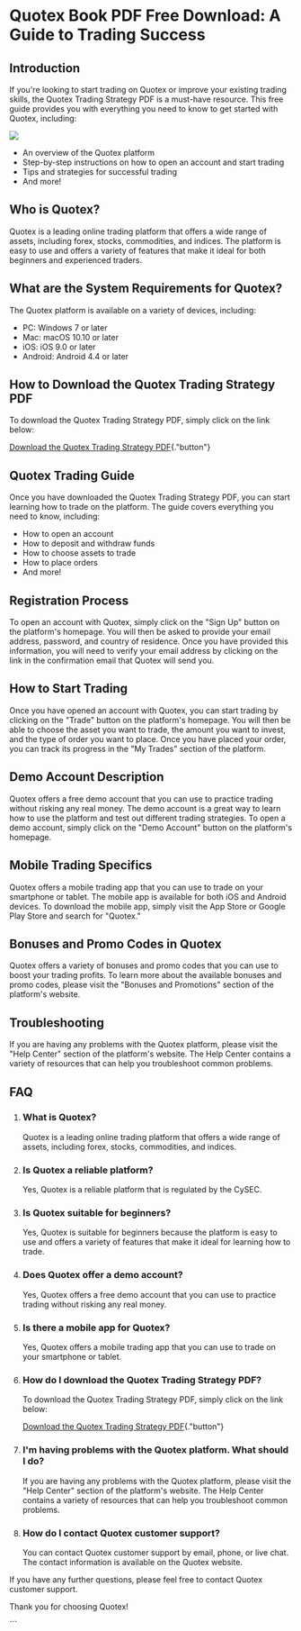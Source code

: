 # Quotex Book PDF Free Download: A Guide to Trading Success

## Introduction

If you\'re looking to start trading on Quotex or improve your existing
trading skills, the Quotex Trading Strategy PDF is a must-have resource.
This free guide provides you with everything you need to know to get
started with Quotex, including:

[![](https://static.quotex.io/files/4_en/300_250.jpg)](https://traff.sbs/brokerqxlid)

-   An overview of the Quotex platform
-   Step-by-step instructions on how to open an account and start
    trading
-   Tips and strategies for successful trading
-   And more!

## Who is Quotex?

Quotex is a leading online trading platform that offers a wide range of
assets, including forex, stocks, commodities, and indices. The platform
is easy to use and offers a variety of features that make it ideal for
both beginners and experienced traders.

## What are the System Requirements for Quotex?

The Quotex platform is available on a variety of devices, including:

-   PC: Windows 7 or later
-   Mac: macOS 10.10 or later
-   iOS: iOS 9.0 or later
-   Android: Android 4.4 or later

## How to Download the Quotex Trading Strategy PDF

To download the Quotex Trading Strategy PDF, simply click on the link
below:

[Download the Quotex Trading Strategy
PDF](\%22https://traff.sbs/brokerqxsignup\%22){."button"}

## Quotex Trading Guide

Once you have downloaded the Quotex Trading Strategy PDF, you can start
learning how to trade on the platform. The guide covers everything you
need to know, including:

-   How to open an account
-   How to deposit and withdraw funds
-   How to choose assets to trade
-   How to place orders
-   And more!

## Registration Process

To open an account with Quotex, simply click on the "Sign Up"
button on the platform\'s homepage. You will then be asked to provide
your email address, password, and country of residence. Once you have
provided this information, you will need to verify your email address by
clicking on the link in the confirmation email that Quotex will send
you.

## How to Start Trading

Once you have opened an account with Quotex, you can start trading by
clicking on the "Trade" button on the platform\'s homepage. You
will then be able to choose the asset you want to trade, the amount you
want to invest, and the type of order you want to place. Once you have
placed your order, you can track its progress in the "My Trades"
section of the platform.

## Demo Account Description

Quotex offers a free demo account that you can use to practice trading
without risking any real money. The demo account is a great way to learn
how to use the platform and test out different trading strategies. To
open a demo account, simply click on the "Demo Account" button on
the platform\'s homepage.

## Mobile Trading Specifics

Quotex offers a mobile trading app that you can use to trade on your
smartphone or tablet. The mobile app is available for both iOS and
Android devices. To download the mobile app, simply visit the App Store
or Google Play Store and search for "Quotex."

## Bonuses and Promo Codes in Quotex

Quotex offers a variety of bonuses and promo codes that you can use to
boost your trading profits. To learn more about the available bonuses
and promo codes, please visit the "Bonuses and Promotions" section
of the platform\'s website.

## Troubleshooting

If you are having any problems with the Quotex platform, please visit
the "Help Center" section of the platform\'s website. The Help
Center contains a variety of resources that can help you troubleshoot
common problems.

## FAQ

1.  ### What is Quotex?

    Quotex is a leading online trading platform that offers a wide range
    of assets, including forex, stocks, commodities, and indices.

2.  ### Is Quotex a reliable platform?

    Yes, Quotex is a reliable platform that is regulated by the CySEC.

3.  ### Is Quotex suitable for beginners?

    Yes, Quotex is suitable for beginners because the platform is easy
    to use and offers a variety of features that make it ideal for
    learning how to trade.

4.  ### Does Quotex offer a demo account?

    Yes, Quotex offers a free demo account that you can use to practice
    trading without risking any real money.

5.  ### Is there a mobile app for Quotex?

    Yes, Quotex offers a mobile trading app that you can use to trade on
    your smartphone or tablet.

6.  ### How do I download the Quotex Trading Strategy PDF?

    To download the Quotex Trading Strategy PDF, simply click on the
    link below:

    [Download the Quotex Trading Strategy
    PDF](\%22https://traff.sbs/brokerqxsignup\%22){."button"}

7.  ### I\'m having problems with the Quotex platform. What should I do?

    If you are having any problems with the Quotex platform, please
    visit the "Help Center" section of the platform\'s website.
    The Help Center contains a variety of resources that can help you
    troubleshoot common problems.

8.  ### How do I contact Quotex customer support?

    You can contact Quotex customer support by email, phone, or live
    chat. The contact information is available on the Quotex website.

If you have any further questions, please feel free to contact Quotex
customer support.

Thank you for choosing Quotex!

\`\`\`

